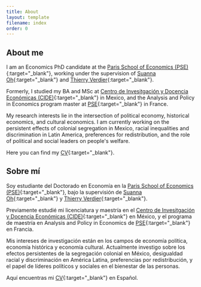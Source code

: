 ```yaml
---
title: About
layout: template
filename: index
order: 0
---  
```


## About me

I am an Economics PhD candidate at the [Paris School of Economics (PSE)](https://www.parisschoolofeconomics.eu/en/){:target="_blank"}, working under the supervision of [Suanna Oh](https://www.suannaoh.com/){:target="_blank"} and [Thierry Verdier](https://www.parisschoolofeconomics.eu/fr/verdier-thierry/){:target="_blank"}.

Formerly, I studied my BA and MSc at [Centro de Invesitgación y Docencia Económicas (CIDE)](https://www.cide.edu/de/){:target="_blank"} in Mexico, and the Analysis and Policy in Economics program master at [PSE](https://www.parisschoolofeconomics.eu/en/teaching/masters-program/ape-analysis-policy-in-economics/){:target="_blank"} in France.

My research interests lie in the intersection of political economy, historical economics, and cultural economics. 
I am currently working on the persistent effects of colonial segregation in Mexico, racial inequalities and discrimination in Latin America, preferences for redistribution, and the role of political and social leaders on people's welfare. 

Here you can find my [CV](https://github.com/woomora/woomora.github.io/raw/main/documents/Woo-Mora%20CV.pdf){:target="_blank"}.


## Sobre mí

Soy estudiante del Doctorado en Economía en la [Paris School of Economics (PSE)](https://www.parisschoolofeconomics.eu/en/){:target="_blank"}, bajo la supervisión de [Suanna Oh](https://www.suannaoh.com/){:target="_blank"} y [Thierry Verdier](https://www.parisschoolofeconomics.eu/fr/verdier-thierry/){:target="_blank"}.

Previamente estudié mi licenciatura y maestría en el [Centro de Invesitgación y Docencia Económicas (CIDE)](https://www.cide.edu/de/){:target="_blank"} en México, y el programa de maestría en Analysis and Policy in Economics de [PSE](https://www.parisschoolofeconomics.eu/en/teaching/masters-program/ape-analysis-policy-in-economics/){:target="_blank"} en Francia.

Mis intereses de investigación están en los campos de economía política, economía histórica y economía cultural. 
Actualmente investigo sobre los efectos persistentes de la segregación colonial en México, desigualdad racial y discriminación en América Latina, preferencias por redistribución, y el papel de líderes políticos y sociales en el bienestar de las personas.

Aquí encuentras mi [CV](https://github.com/woomora/woomora.github.io/raw/main/documents/Woo-Mora%20CV%20(es).pdf){:target="_blank"} en Español.

